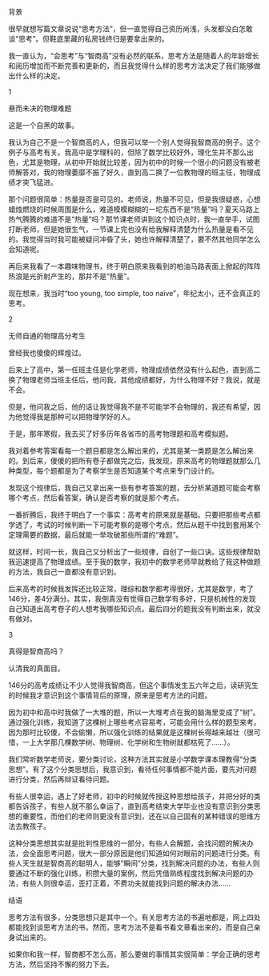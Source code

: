背景

很早就想写篇文章说说“思考方法”，但一直觉得自己资历尚浅，头发都没白怎敢谈“思考”。但鞋底里藏的私房钱终归是要拿出来的。

我一直认为，“会思考”与“智商高”没有必然的联系，思考方法是随着人的年龄增长和阅历增加而不断完善和更新的，而且我觉得什么样的思考方法决定了我们能够做出什么样的决定。

1

悬而未决的物理难题

这是一个自黑的故事。

我认为自己不是一个智商高的人，但我可以举一个别人觉得我智商高的例子。这个例子与高考有关。我高中是学理科的，但除了数学比较好外，理化生并不那么出色，尤其是物理，从初中开始就比较差，因为初中的时候一个很小的问题没有被老师解答对，我的物理萎靡不振了好久，直到高二换了一位教物理的班主任，物理成绩才突飞猛进。

那个问题很简单：热量是否是可见的。老师说，热量不可见，但是我很疑惑，心想蜡烛燃烧的时候周围是什么，难道模模糊糊的一坨东西不是“热量”吗？夏天马路上热气腾腾的难道不是“热量”吗？那节课老师讲到这个知识点时，我一直举手，试图打断老师，但是她很生气，一节课上完也没有给我解释清楚为什么热量是看不见的。我觉得当时我可能被疑问冲昏了头，她也许解释清楚了，要不然其他同学怎么会知道呢。

再后来我看了一本趣味物理书，终于明白原来我看到的柏油马路表面上掀起的阵阵热浪是光折射产生的，那并不是“热量”。

现在想来，我当时“too young, too simple, too naive”，年纪太小，还不会真正的思考。

2

无师自通的物理高分考生

曾经我也傻傻的辉煌过。

后来上了高中，第一任班主任是化学老师，物理成绩依然没有什么起色，直到高二换了物理老师当班主任后，他问我，其他成绩都好，为什么物理不好？我说，就是不会。

但是，他问我之后，他的话让我觉得我不是不可能学不会物理的，我还有希望，因为他觉得我是那种可以把物理学好的人。

于是，那年寒假，我去买了好多历年各省市的高考物理题和高考模拟题。

我对着参考答案看每一个题目都是怎么解出来的，尤其是某一类题是怎么解出来的。到后来，傻傻的把所有卷子都做完之后，我发现，原来高考的物理题就那么几种类型，每个题都是为了考察学生是否知道某个考点来专门设计的。

发现这个规律后，我自己又拿出来一些有参考答案的题，去分析某道题可能会考察哪个考点，然后看答案，确认是否考察的就是那个考点。

一番折腾后，我终于明白了一个事实：高考考的原来就是基础。只要把那些考点都学透了，考试的时候判断一下可能考察的是哪个考点，然后从题干中找到套用某个定理需要的数据，最后就能一举攻破那些所谓的“难题”。

就这样，时间一长，我自己又分析出了一些规律，自创了一些口诀。这些规律帮助我迅速提高了物理成绩。至于我的数学，我初中的数学老师早就教给了我这种做题的方法，我自己一直都没有意识到。

后来高考的时候我发挥还比较正常，理综和数学都考得很好，尤其是数学，考了146分，差4分满分。其实，我倒真没有觉得自己数学有多好，只是机械性的发现自己知道出高考卷子的人想考我哪些知识点。最后四分的题我没有判断出来，就没有做对。

3

真得是智商高吗？

认清我的真面目。

146分的高考成绩让不少人觉得我智商高，但这个事情发生五六年之后，读研究生的时候我才意识到这个事情背后的原理，原来是思考方法的问题。

因为初中和高中时我做了一大堆的题，所以一大堆考点在我的脑海里变成了“树”。通过强化训练，我知道了这棵树上哪些考点容易考，可能会用什么样的题型来考。因为那时比较傻，不会偷懒，所以强化训练的结果就是这棵树长得越来越壮（很可惜，一上大学那几棵数学树、物理树、化学树和生物树就都枯死了……）。

我们常听数学老师说，要分类讨论，这种方法其实就是小学数学课本理教得“分类思想”。有了这个分类思想后，我意识到，看待任何事情都不能片面，要先对问题进行分类，然后再辩证看待问题。

有些人很幸运，遇上了好老师，初中的时候就传授这种思想给孩子，并把分好的类都告诉孩子，有些人就不那么幸运了，直到高考结束大学毕业也没有意识到分类思想的重要性，而他们的老师则更没有意识到，还在以自己固有的某种错误的思维方法去教孩子。

这种分类思想其实就是批判性思维的一部分，有些人会解题，会找问题的解决办法，会全面思考问题，很大一部分原因是他们知道如何对眼前的问题进行分类。有些人天生就是智商高的聪明人，能够“瞬间”分类，找到解决问题的办法，有些人则要通过不断的强化训练，积攒大量的案例，然后凭借熟练程度找到解决问题的办法，有些人则很幸运，歪打正着，不费功夫就能找到问题的解决办法......

结语

思考方法有很多，分类思想只是其中一个。有关思考方法的书遍地都是，网上四处都能找到谈思考方法的书，然而，思考方法不是看书看文章看出来的，而是自己亲身试出来的。

如果你和我一样，智商都不怎么高，那么要做的事情其实很简单：学会正确的思考方法，然后坚持不懈的努力下去。
